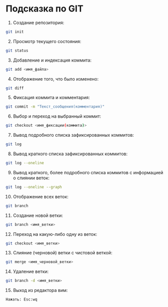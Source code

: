 # Подсказка по GIT

1. Создание репозитория:
```sh
git init
```

2. Просмотр текущего состояния:
```sh
git status
```

3. Добавление и индексация коммита:
```sh
git add <имя_файла>
```

4. Отображение того, что было изменено:
```sh
git diff
``` 

5. Фиксация коммита и комментария:
```sh
git commit -m "Текст_сообщения(комментария)"
```

6. Выбор и переход на выбранный коммит:
```sh
git checkout <имя_фиксации(коммита)>
```

7. Вывод подробного списка зафиксированных коммитов:
```sh
git log
```

8. Вывод краткого списка зафиксированных коммитов:
```sh
git log --oneline
```

9. Вывод краткого, более подробного списка коммитов с информацией о слиянии веток:
```sh
git log --oneline --graph
```

10. Отображение всех веток:
```sh
git branch
```

11. Создание новой ветки:
```sh
git branch <имя_ветки>
```

12. Переход на какую-либо одну из веток:
```sh
git checkout <имя_ветки>
```

13. Слияние (черновой) ветки с чистовой веткой:
```sh
git merge <имя_черновой_ветки>
``` 

14. Удаление ветки:
```sh
git branch -d <имя_ветки>
```

15. Выход из редактора вим:
```sh
Нажать: Esc:wq
```
